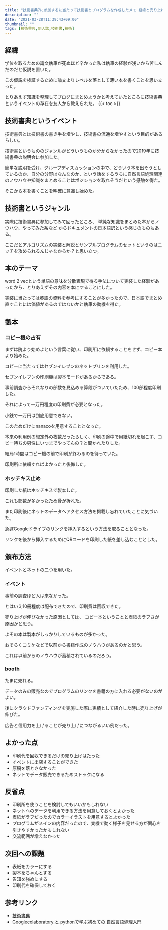 ```yaml
---
title: "技術書典7に参加するに当たって技術書とプログラムを作成したメモ 経緯と売り上げ、あと感想"
description: ""
date: "2021-03-28T11:39:43+09:00"
thumbnail: ""
tags: [技術書典,同人誌,技術書,技術]
---
```

## 経緯
学位を取るための論文執筆が死ぬほど辛かった私は執筆の経験が浅いから苦しんだのだと仮説を置いた。

この仮説を検証するために論文よりレベルを落として薄い本を書くことを思い立った。

とりあえず知識を整理してブログにまとめようかと考えていたところに技術書典というイベントの存在を友人から教えられた。
{{< toc >}}

## 技術書典というイベント
技術書典とは技術書の書き手を増やし、技術書の流通を増やすという目的があるらしい。

技術書というもののジャンルがどういうものか分からなかったので2019年に技術書典の説明会に参加した。

簡単な説明を受け、グループディスカッションの中で、どういう本を出そうとしているのか、自分の分野はなんなのか、という話をするうちに自然言語処理関連のノウハウや知識をまとめることはポジションを取れそうだという感触を得た。

そこから本を書くことを明確に意識し始めた。

## 技術書というジャンル
実際に技術書典に参加してみて回ったところ、
単純な知識をまとめた本からノウハウ、やってみた系など
からドキュメントの日本語訳という感じのものもある。

ここだとアルゴリズムの実装と解説とサンプルプログラムのセットというのはニッチを攻められるんじゃなかろか？と思い立つ。
## 本のテーマ
word 2 vecという単語の意味を分散表現で得る手法について実装した経験があったから、とりあえずその内容を本にすることにした。

実装に当たっては英語の資料を参考にすることが多かったので、日本語でまとめ直すことには価値があるのではないかと執筆の動機を得た。

## 製本
### コピー機の占有
まずは隗より始めよという言葉に従い、印刷所に依頼することをせず、コピー本より始めた。

コピーに当たってはセブンイレブンのネットプリンを利用した。

セブンイレブンの印刷機は製本モードがあるからである。

事前調査からそれなりの部数を見込める算段がついていたため、100部程度印刷した。

それによって一万円程度の印刷費が必要となった。

小銭で一万円は到底用意できない。

このためだけにnanacoを用意することとなった。

本来の利用例の想定外の枚数だったらしく、印刷の途中で用紙切れを起こす、コピー待ちの男性にいつまでやってんの？と聞かれたりした。

結局1時間はコピー機の前で印刷が終わるのを待っていた。

印刷所に依頼すればよかったと後悔した。
### ホッチキス止め

印刷した紙はホッチキスで製本した。

これも部数が多かったため骨が折れた。

また印刷後にネットのデータへアクセス方法を掲載し忘れていたことに気づいた。

急遽Googleドライブのリンクを挿入するという方法を取ることとなった。

リンクを後から挿入するためにQRコードを印刷した紙を差し込むこととした。
## 頒布方法
イベントとネットの二つを用いた。
### イベント
事前の調査ほど人は来なかった。

とはいえ10冊程度は配布できたので、印刷費は回収できた。

売り上げが伸びなかった原因としては、
コピー本ということと表紙のラフさが原因かと思う。

よその本は製本がしっかりしているものが多かった。

おそらくコミケなどで以前から書籍作成のノウハウがあるのかと思う。

これは以前からのノウハウが蓄積されているのだろう。
### booth
たまに売れる。

データのみの販売なのでプログラムのリンクを書籍の方に入れる必要がないのがよい。

後にクラウドファンディングを実施した際に実績として紹介した時に売り上げが伸びた。

広告と信用力を上げることが売り上げにつながるいい例だった。

## よかった点
- 印刷代を回収できるだけの売り上げはたった
- イベントに出店することができた
- 原稿を落とさなかった
- ネットでデータ販売できるためストックになる

## 反省点
- 印刷所を使うことを検討してもいいかもしれない
- ネットへのデータを利用できる方法を用意しておくとよかった
- 表紙がラフだったのでカラーイラストを用意するとよかった
- プログラムがメインの内容だったので、実機で動く様子を見せる方が関心を引きやすかったかもしれない
- 交流範囲が増えなかった

## 次回への課題
- 表紙をカラーにする
- 製本をちゃんとする
- 告知を強めにする
- 印刷代を確保しておく

## 参考リンク
- [技術書典](https://techbookfest.org/)
- [Googlecolaboratory と pythonで学ぶ初めての 自然言語処理入門](https://subcul-science.booth.pm/items/1562211)